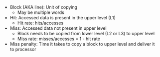 - Block (AKA line): Unit of copying
	- May be multiple words
- Hit: Accessed data is present in the upper level (L1)
	- Hit rate: hits/accesses
- Miss: Accessed data not present in upper level
	- Block needs to be copied from lower level (L2 or L3) to upper level
	- Miss rate: misses/accesses = 1 - hit rate
- Miss penalty: Time it takes to copy a block to upper level and deliver it to processor

